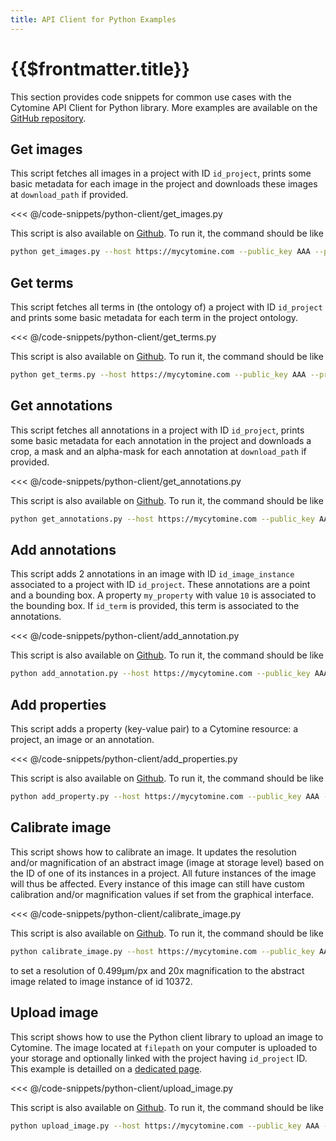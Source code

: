 ```yaml
---
title: API Client for Python Examples
---
```


# {{$frontmatter.title}}

This section provides code snippets for common use cases with the Cytomine API Client for Python library. More examples are available on the [GitHub repository](https://github.com/cytomine/Cytomine-python-client/tree/main/examples).

## Get images

This script fetches all images in a project with ID `id_project`, prints some basic metadata for each image in the project and downloads these images at `download_path` if provided.

<<< @/code-snippets/python-client/get_images.py

This script is also available on [Github](https://github.com/cytomine/Cytomine-python-client/tree/main/examples/get_images.py). To run it, the command should be like

```bash
python get_images.py --host https://mycytomine.com --public_key AAA --private_key ZZZ --id_project 42 --download_path /tmp
```

## Get terms

This script fetches all terms in (the ontology of) a project with ID `id_project` and prints some basic metadata for each term in the project ontology.

<<< @/code-snippets/python-client/get_terms.py

This script is also available on [Github](https://github.com/cytomine/Cytomine-python-client/tree/main/examples/get_terms.py). To run it, the command should be like

```bash
python get_terms.py --host https://mycytomine.com --public_key AAA --private_key ZZZ --id_project 42
```

## Get annotations

This script fetches all annotations in a project with ID `id_project`, prints some basic metadata for each annotation in the project and downloads a crop, a mask and an alpha-mask for each annotation at `download_path` if provided.

<<< @/code-snippets/python-client/get_annotations.py

This script is also available on [Github](https://github.com/cytomine/Cytomine-python-client/tree/main/examples/get_annotations.py). To run it, the command should be like

```bash
python get_annotations.py --host https://mycytomine.com --public_key AAA --private_key ZZZ --id_project 42 --download_path /tmp
```

## Add annotations

This script adds 2 annotations in an image with ID `id_image_instance` associated to a project with ID `id_project`. These annotations are a point and a bounding box. A property `my_property` with value `10` is associated to the bounding box. If `id_term` is provided, this term is associated to the annotations.

<<< @/code-snippets/python-client/add_annotation.py

This script is also available on [Github](https://github.com/cytomine/Cytomine-python-client/tree/main/examples/add_annotation.py). To run it, the command should be like

```bash
python add_annotation.py --host https://mycytomine.com --public_key AAA --private_key ZZZ --id_project 42  --id_image 13209 --id_term 176
```

## Add properties

This script adds a property (key-value pair) to a Cytomine resource: a project, an image or an annotation.

<<< @/code-snippets/python-client/add_properties.py

This script is also available on [Github](https://github.com/cytomine/Cytomine-python-client/tree/main/examples/add_properties.py). To run it, the command should be like

```bash
python add_property.py --host https://mycytomine.com --public_key AAA --private_key ZZZ --id_project 42  --key "PROJECT_STATUS" --value "PENDING"
```

## Calibrate image

This script shows how to calibrate an image. It updates the resolution and/or magnification of an abstract image (image at storage level) based on the ID of one of its instances in a project.
All future instances of the image will thus be affected. Every instance of this image can still have custom calibration and/or magnification values if set from the graphical interface.

<<< @/code-snippets/python-client/calibrate_image.py

This script is also available on [Github](https://github.com/cytomine/Cytomine-python-client/tree/main/examples/calibrate_image.py). To run it, the command should be like

```bash
python calibrate_image.py --host https://mycytomine.com --public_key AAA --private_key ZZZ --id_image 10372 --resolution 0.499 --magnification 20
```

to set a resolution of 0.499µm/px and 20x magnification to the abstract image related to image instance of id 10372.

## Upload image

This script shows how to use the Python client library to upload an image to Cytomine. The image located at `filepath` on your computer is uploaded to your storage and optionally linked with the project having `id_project` ID. This example is detailled on a [dedicated page](/dev-guide/faq/upload-python).

<<< @/code-snippets/python-client/upload_image.py

This script is also available on [Github](https://github.com/cytomine/Cytomine-python-client/tree/main/examples/upload_image.py). To run it, the command should be like

```bash
python upload_image.py --host https://mycytomine.com --public_key AAA --private_key ZZZ --filepath /data/my-image.svs
```
